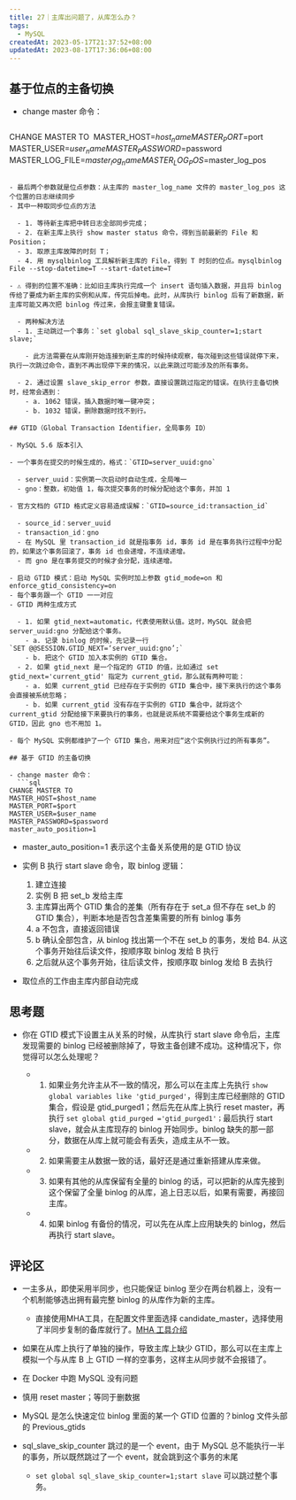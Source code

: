 ```yaml
---
title: 27｜主库出问题了，从库怎么办？
tags:
  - MySQL
createdAt: 2023-05-17T21:37:52+08:00
updatedAt: 2023-08-17T17:36:06+08:00
---
```


## 基于位点的主备切换

- change master 命令：

  ```sql
CHANGE MASTER TO 
MASTER_HOST=$host_name 
MASTER_PORT=$port 
MASTER_USER=$user_name 
MASTER_PASSWORD=$password 
MASTER_LOG_FILE=$master_log_name 
MASTER_LOG_POS=$master_log_pos
```

- 最后两个参数就是位点参数：从主库的 master_log_name 文件的 master_log_pos 这个位置的日志继续同步
- 其中一种取同步位点的方法

  - 1. 等待新主库把中转日志全部同步完成；
  - 2. 在新主库上执行 show master status 命令，得到当前最新的 File 和 Position；
  - 3. 取原主库故障的时刻 T；
  - 4. 用 mysqlbinlog 工具解析新主库的 File，得到 T 时刻的位点。mysqlbinlog File --stop-datetime=T --start-datetime=T

- ⚠️ 得到的位置不准确：比如旧主库执行完成一个 insert 语句插入数据，并且将 binlog 传给了要成为新主库的实例和从库，传完后掉电。此时，从库执行 binlog 后有了新数据，新主库可能又再次把 binlog 传过来，会报主键重复错误。

  - 两种解决方法
  - 1. 主动跳过一个事务：`set global sql_slave_skip_counter=1;start slave;`

    - 此方法需要在从库刚开始连接到新主库的时候持续观察，每次碰到这些错误就停下来，执行一次跳过命令，直到不再出现停下来的情况，以此来跳过可能涉及的所有事务。

  - 2. 通过设置 slave_skip_error 参数，直接设置跳过指定的错误。在执行主备切换时，经常会遇到：
    - a. 1062 错误，插入数据时唯一键冲突；
    - b. 1032 错误，删除数据时找不到行。

## GTID（Global Transaction Identifier，全局事务 ID）

- MySQL 5.6 版本引入

- 一个事务在提交的时候生成的，格式：`GTID=server_uuid:gno`

  - server_uuid：实例第一次启动时自动生成，全局唯一
  - gno：整数，初始值 1，每次提交事务的时候分配给这个事务，并加 1

- 官方文档的 GTID 格式定义容易造成误解：`GTID=source_id:transaction_id`

  - source_id：server_uuid
  - transaction_id：gno
  - 在 MySQL 里 transaction_id 就是指事务 id，事务 id 是在事务执行过程中分配的，如果这个事务回滚了，事务 id 也会递增，不连续递增。
  - 而 gno 是在事务提交的时候才会分配，连续递增。

- 启动 GTID 模式：启动 MySQL 实例时加上参数 gtid_mode=on 和 enforce_gtid_consistency=on
- 每个事务跟一个 GTID 一一对应
- GTID 两种生成方式

  - 1. 如果 gtid_next=automatic，代表使用默认值。这时，MySQL 就会把 server_uuid:gno 分配给这个事务。
    - a. 记录 binlog 的时候，先记录一行 `SET @@SESSION.GTID_NEXT=‘server_uuid:gno’;`
    - b. 把这个 GTID 加入本实例的 GTID 集合。
  - 2. 如果 gtid_next 是一个指定的 GTID 的值，比如通过 set gtid_next='current_gtid' 指定为 current_gtid，那么就有两种可能：
    - a. 如果 current_gtid 已经存在于实例的 GTID 集合中，接下来执行的这个事务会直接被系统忽略；
    - b. 如果 current_gtid 没有存在于实例的 GTID 集合中，就将这个 current_gtid 分配给接下来要执行的事务，也就是说系统不需要给这个事务生成新的 GTID，因此 gno 也不用加 1。

- 每个 MySQL 实例都维护了一个 GTID 集合，用来对应“这个实例执行过的所有事务”。

## 基于 GTID 的主备切换

- change master 命令：
  ```sql
CHANGE MASTER TO 
MASTER_HOST=$host_name 
MASTER_PORT=$port 
MASTER_USER=$user_name 
MASTER_PASSWORD=$password 
master_auto_position=1 
  ```

  - master_auto_position=1 表示这个主备关系使用的是 GTID 协议

- 实例 B 执行 start slave 命令，取 binlog 逻辑：
  1. 建立连接
  2. 实例 B 把 set_b 发给主库
  3. 主库算出两个 GTID 集合的差集（所有存在于 set_a 但不存在 set_b 的 GTID 集合），判断本地是否包含差集需要的所有 binlog 事务
    1. a 不包含，直接返回错误
    2. b 确认全部包含，从 binlog 找出第一个不在 set_b 的事务，发给 B4. 从这个事务开始往后读文件，按顺序取 binlog 发给 B 执行
  4. 之后就从这个事务开始，往后读文件，按顺序取 binlog 发给 B 去执行
- 取位点的工作由主库内部自动完成

## 思考题

- 你在 GTID 模式下设置主从关系的时候，从库执行 start slave 命令后，主库发现需要的 binlog 已经被删除掉了，导致主备创建不成功。这种情况下，你觉得可以怎么处理呢？

  - 1. 如果业务允许主从不一致的情况，那么可以在主库上先执行 `show global variables like 'gtid_purged'`，得到主库已经删除的 GTID 集合，假设是 gtid_purged1；然后先在从库上执行 reset master，再执行 `set global gtid_purged ='gtid_purged1'；`最后执行 start slave，就会从主库现存的 binlog 开始同步。binlog 缺失的那一部分，数据在从库上就可能会有丢失，造成主从不一致。
  - 2. 如果需要主从数据一致的话，最好还是通过重新搭建从库来做。
  - 3. 如果有其他的从库保留有全量的 binlog 的话，可以把新的从库先接到这个保留了全量 binlog 的从库，追上日志以后，如果有需要，再接回主库。
  - 4. 如果 binlog 有备份的情况，可以先在从库上应用缺失的 binlog，然后再执行 start slave。

## 评论区

- 一主多从，即使采用半同步，也只能保证 binlog 至少在两台机器上，没有一个机制能够选出拥有最完整 binlog 的从库作为新的主库。

  - 直接使用MHA工具，在配置文件里面选择 candidate_master，选择使用了半同步复制的备库就行了。[MHA 工具介绍](https://www.cnblogs.com/--smile/p/11475380.html)

- 如果在从库上执行了单独的操作，导致主库上缺少 GTID，那么可以在主库上模拟一个与从库 B 上 GTID 一样的空事务，这样主从同步就不会报错了。
- 在 Docker 中跑 MySQL 没有问题
- 慎用 reset master；等同于删数据
- MySQL 是怎么快速定位 binlog 里面的某一个 GTID 位置的？binlog 文件头部的 Previous_gtids
- sql_slave_skip_counter 跳过的是一个 event，由于 MySQL 总不能执行一半的事务，所以既然跳过了一个 event，就会跳到这个事务的末尾
  - `set global sql_slave_skip_counter=1;start slave` 可以跳过整个事务。
